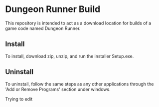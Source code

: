 # Dungeon Runner Build
This repository is intended to act as a download location for builds of a game code named Dungeon Runner.

## Install
To install, download zip, unzip, and run the installer Setup.exe.

## Uninstall
To uninstall, follow the same steps as any other applications through the 'Add or Remove Programs' section under windows.

Trying to edit
